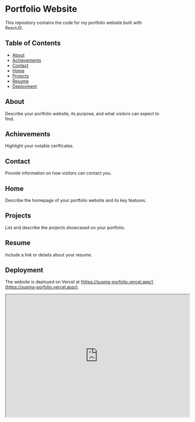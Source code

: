 # Portfolio Website
This repository contains the code for my portfolio website built with ReactJS.

## Table of Contents

- [About](#about)
- [Achievements](#achievements)
- [Contact](#contact)
- [Home](#home)
- [Projects](#projects)
- [Resume](#resume)
- [Deployment](#deployment)

## About
Describe your portfolio website, its purpose, and what visitors can expect to find.

## Achievements
Highlight your notable certficates.

## Contact
Provide information on how visitors can contact you.

## Home
Describe the homepage of your portfolio website and its key features.

## Projects
List and describe the projects showcased on your portfolio.

## Resume
Include a link or details about your resume.

## Deployment
The website is deployed on Vercel at [https://susma-porfolio.vercel.app/](https://susma-porfolio.vercel.app/).

<iframe src="https://susma-porfolio.vercel.app/" width="600" height="400"></iframe>

